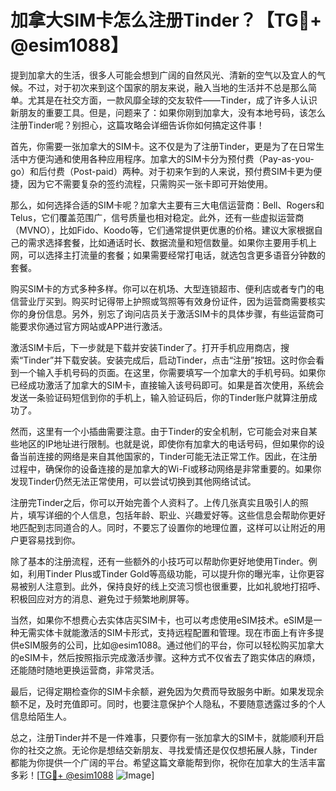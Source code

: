 # 加拿大SIM卡怎么注册Tinder？【TG💪+ @esim1088】

提到加拿大的生活，很多人可能会想到广阔的自然风光、清新的空气以及宜人的气候。不过，对于初次来到这个国家的朋友来说，融入当地的生活并不总是那么简单。尤其是在社交方面，一款风靡全球的交友软件——Tinder，成了许多人认识新朋友的重要工具。但是，问题来了：如果你刚到加拿大，没有本地号码，该怎么注册Tinder呢？别担心，这篇攻略会详细告诉你如何搞定这件事！

首先，你需要一张加拿大的SIM卡。这不仅是为了注册Tinder，更是为了在日常生活中方便沟通和使用各种应用程序。加拿大的SIM卡分为预付费（Pay-as-you-go）和后付费（Post-paid）两种。对于初来乍到的人来说，预付费SIM卡更为便捷，因为它不需要复杂的签约流程，只需购买一张卡即可开始使用。

那么，如何选择合适的SIM卡呢？加拿大主要有三大电信运营商：Bell、Rogers和Telus，它们覆盖范围广，信号质量也相对稳定。此外，还有一些虚拟运营商（MVNO），比如Fido、Koodo等，它们通常提供更优惠的价格。建议大家根据自己的需求选择套餐，比如通话时长、数据流量和短信数量。如果你主要用手机上网，可以选择主打流量的套餐；如果需要经常打电话，就选包含更多语音分钟数的套餐。

购买SIM卡的方式多种多样。你可以在机场、大型连锁超市、便利店或者专门的电信营业厅买到。购买时记得带上护照或驾照等有效身份证件，因为运营商需要核实你的身份信息。另外，别忘了询问店员关于激活SIM卡的具体步骤，有些运营商可能要求你通过官方网站或APP进行激活。

激活SIM卡后，下一步就是下载并安装Tinder了。打开手机应用商店，搜索“Tinder”并下载安装。安装完成后，启动Tinder，点击“注册”按钮。这时你会看到一个输入手机号码的页面。在这里，你需要填写一个加拿大的手机号码。如果你已经成功激活了加拿大的SIM卡，直接输入该号码即可。如果是首次使用，系统会发送一条验证码短信到你的手机上，输入验证码后，你的Tinder账户就算注册成功了。

然而，这里有一个小插曲需要注意。由于Tinder的安全机制，它可能会对来自某些地区的IP地址进行限制。也就是说，即使你有加拿大的电话号码，但如果你的设备当前连接的网络是来自其他国家的，Tinder可能无法正常工作。因此，在注册过程中，确保你的设备连接的是加拿大的Wi-Fi或移动网络是非常重要的。如果你发现Tinder仍然无法正常使用，可以尝试切换到其他网络试试。

注册完Tinder之后，你可以开始完善个人资料了。上传几张真实且吸引人的照片，填写详细的个人信息，包括年龄、职业、兴趣爱好等。这些信息会帮助你更好地匹配到志同道合的人。同时，不要忘了设置你的地理位置，这样可以让附近的用户更容易找到你。

除了基本的注册流程，还有一些额外的小技巧可以帮助你更好地使用Tinder。例如，利用Tinder Plus或Tinder Gold等高级功能，可以提升你的曝光率，让你更容易被别人注意到。此外，保持良好的线上交流习惯也很重要，比如礼貌地打招呼、积极回应对方的消息、避免过于频繁地刷屏等。

当然，如果你不想费心去实体店买SIM卡，也可以考虑使用eSIM技术。eSIM是一种无需实体卡就能激活的SIM卡形式，支持远程配置和管理。现在市面上有许多提供eSIM服务的公司，比如@esim1088。通过他们的平台，你可以轻松购买加拿大的eSIM卡，然后按照指示完成激活步骤。这种方式不仅省去了跑实体店的麻烦，还能随时随地更换运营商，非常灵活。

最后，记得定期检查你的SIM卡余额，避免因为欠费而导致服务中断。如果发现余额不足，及时充值即可。同时，也要注意保护个人隐私，不要随意透露过多的个人信息给陌生人。

总之，注册Tinder并不是一件难事，只要你有一张加拿大的SIM卡，就能顺利开启你的社交之旅。无论你是想结交新朋友、寻找爱情还是仅仅想拓展人脉，Tinder都能为你提供一个广阔的平台。希望这篇文章能帮到你，祝你在加拿大的生活丰富多彩！[[TG💪+ @esim1088](https://t.me/s/esim1088) ![Image](https://i.postimg.cc/4NQfJmqS/Snipaste-2025-05-13-00-14-12.png)]